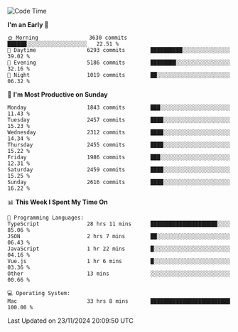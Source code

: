 <!--START_SECTION:waka-->
![Code Time](http://img.shields.io/badge/Code%20Time-4%2C556%20hrs%2045%20mins-blue)

**I'm an Early 🐤** 

```text
🌞 Morning                3630 commits        ██████░░░░░░░░░░░░░░░░░░░   22.51 % 
🌆 Daytime                6293 commits        ██████████░░░░░░░░░░░░░░░   39.02 % 
🌃 Evening                5186 commits        ████████░░░░░░░░░░░░░░░░░   32.16 % 
🌙 Night                  1019 commits        ██░░░░░░░░░░░░░░░░░░░░░░░   06.32 % 
```
📅 **I'm Most Productive on Sunday** 

```text
Monday                   1843 commits        ███░░░░░░░░░░░░░░░░░░░░░░   11.43 % 
Tuesday                  2457 commits        ████░░░░░░░░░░░░░░░░░░░░░   15.23 % 
Wednesday                2312 commits        ████░░░░░░░░░░░░░░░░░░░░░   14.34 % 
Thursday                 2455 commits        ████░░░░░░░░░░░░░░░░░░░░░   15.22 % 
Friday                   1986 commits        ███░░░░░░░░░░░░░░░░░░░░░░   12.31 % 
Saturday                 2459 commits        ████░░░░░░░░░░░░░░░░░░░░░   15.25 % 
Sunday                   2616 commits        ████░░░░░░░░░░░░░░░░░░░░░   16.22 % 
```


📊 **This Week I Spent My Time On** 

```text
💬 Programming Languages: 
TypeScript               28 hrs 11 mins      █████████████████████░░░░   85.06 % 
JSON                     2 hrs 7 mins        ██░░░░░░░░░░░░░░░░░░░░░░░   06.43 % 
JavaScript               1 hr 22 mins        █░░░░░░░░░░░░░░░░░░░░░░░░   04.16 % 
Vue.js                   1 hr 6 mins         █░░░░░░░░░░░░░░░░░░░░░░░░   03.36 % 
Other                    13 mins             ░░░░░░░░░░░░░░░░░░░░░░░░░   00.66 % 

💻 Operating System: 
Mac                      33 hrs 8 mins       █████████████████████████   100.00 % 
```


 Last Updated on 23/11/2024 20:09:50 UTC
<!--END_SECTION:waka-->
